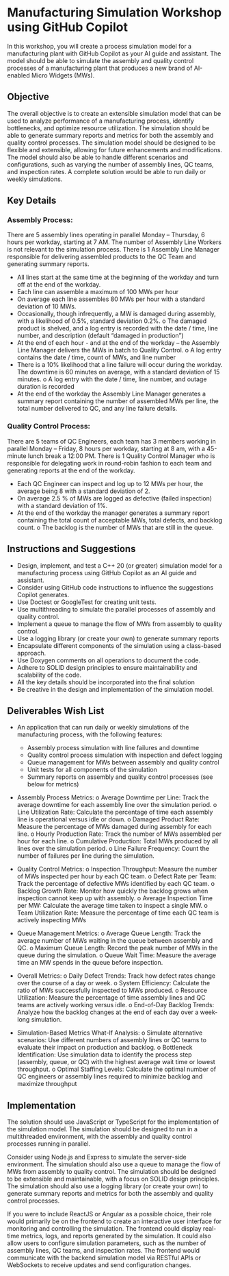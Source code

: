 # Manufacturing Simulation Workshop using GitHub Copilot

In this workshop, you will create a process simulation model for a manufacturing plant with GitHub Copilot as your AI guide and assistant. The model should be able to simulate the assembly and quality control processes of a manufacturing plant that produces a new brand of AI-enabled Micro Widgets (MWs). 

## Objective

The overall objective is to create an extensible simulation model that can be used to analyze performance of a manufacturing process, identify bottlenecks, and optimize resource utilization. The simulation should be able to generate summary reports and metrics for both the assembly and quality control processes. The simulation model should be designed to be flexible and extensible, allowing for future enhancements and modifications. The model should also be able to handle different scenarios and configurations, such as varying the number of assembly lines, QC teams, and inspection rates.
A complete solution would be able to run daily or weekly simulations.

## Key Details

### Assembly Process:
There are 5 assembly lines operating in parallel Monday – Thursday, 6 hours per workday, starting at 7 AM.  The number of Assembly Line Workers is not relevant to the simulation process. There is 1 Assembly Line Manager responsible for delivering assembled products to the QC Team and generating summary reports. 
-	All lines start at the same time at the beginning of the workday and turn off at the end of the workday.
-	Each line can assemble a maximum of 100 MWs per hour
-	On average each line assembles 80 MWs per hour with a standard deviation of 10 MWs. 
-	Occasionally, though infrequently, a MW is damaged during assembly, with a likelihood of 0.5%, standard deviation 0.2%. 
o		The damaged product is shelved, and a log entry is recorded with the date / time, line number, and description (default “damaged in production”)
-	At the end of each hour - and at the end of the workday – the Assembly Line Manager delivers the MWs in batch to Quality Control.
o		A log entry contains the date / time, count of MWs, and line number
-	There is a 10% likelihood that a line failure will occur during the workday. The downtime is 60 minutes on average, with a standard deviation of 15 minutes.
o		A log entry with the date / time, line number, and outage duration is recorded
-	At the end of the workday the Assembly Line Manager generates a summary report containing the number of assembled MWs per line, the total number delivered to QC, and any line failure details.

### Quality Control Process:
There are 5 teams of QC Engineers, each team has 3 members working in parallel Monday – Friday, 8 hours per workday, starting at 8 am, with a 45-minute lunch break a 12:00 PM. There is 1 Quality Control Manager who is responsible for delegating work in round-robin fashion to each team and generating reports at the end of the workday.
-	Each QC Engineer can inspect and log up to 12 MWs per hour, the average being 8 with a standard deviation of 2.
-	On average 2.5 % of MWs are logged as defective (failed inspection) with a standard deviation of 1%.
-	At the end of the workday the manager generates a summary report containing the total count of acceptable MWs, total defects, and backlog count.
o		The backlog is the number of MWs that are still in the queue.

## Instructions and Suggestions
-	Design, implement, and test a C++ 20 (or greater) simulation model for a manufacturing process using GitHub Copilot as an AI guide and assistant.
-	Consider using GitHub code instructions to influence the suggestions Copilot generates.
-	Use Doctest or GoogleTest for creating unit tests.
-	Use multithreading to simulate the parallel processes of assembly and quality control.
-	Implement a queue to manage the flow of MWs from assembly to quality control.
-	Use a logging library (or create your own) to generate summary reports 
-	Encapsulate different components of the simulation using a class-based approach.
-	Use Doxygen comments on all operations to document the code.
-	Adhere to SOLID design principles to ensure maintainability and scalability of the code.
-	All the key details should be incorporated into the final solution
-	Be creative in the design and implementation of the simulation model.

## Deliverables Wish List

-	An application that can run daily or weekly simulations of the manufacturing process, with the following features:
    -	Assembly process simulation with line failures and downtime
    -	Quality control process simulation with inspection and defect logging
    -	Queue management for MWs between assembly and quality control
    -	Unit tests for all components of the simulation
    -	Summary reports on assembly and quality control processes (see below for metrics)

-	Assembly Process Metrics:
o		Average Downtime per Line: Track the average downtime for each assembly line over the simulation period.
o		Line Utilization Rate: Calculate the percentage of time each assembly line is operational versus idle or down.
o		Damaged Product Rate: Measure the percentage of MWs damaged during assembly for each line.
o		Hourly Production Rate: Track the number of MWs assembled per hour for each line.
o		Cumulative Production: Total MWs produced by all lines over the simulation period.
o		Line Failure Frequency: Count the number of failures per line during the simulation.

-	Quality Control Metrics:
o		Inspection Throughput: Measure the number of MWs inspected per hour by each QC team.
o		Defect Rate per Team: Track the percentage of defective MWs identified by each QC team.
o		Backlog Growth Rate: Monitor how quickly the backlog grows when inspection cannot keep up with assembly.
o		Average Inspection Time per MW: Calculate the average time taken to inspect a single MW.
o		Team Utilization Rate: Measure the percentage of time each QC team is actively inspecting MWs

-	Queue Management Metrics:
o		Average Queue Length: Track the average number of MWs waiting in the queue between assembly and QC.
o		Maximum Queue Length: Record the peak number of MWs in the queue during the simulation.
o		Queue Wait Time: Measure the average time an MW spends in the queue before inspection.

-	Overall Metrics:
o		Daily Defect Trends: Track how defect rates change over the course of a day or week.
o		System Efficiency: Calculate the ratio of MWs successfully inspected to MWs produced.
o		Resource Utilization: Measure the percentage of time assembly lines and QC teams are actively working versus idle.
o		End-of-Day Backlog Trends: Analyze how the backlog changes at the end of each day over a week-long simulation.

-	Simulation-Based Metrics What-If Analysis:
o		Simulate alternative scenarios: Use different numbers of assembly lines or QC teams to evaluate their impact on production and backlog.
o		Bottleneck Identification: Use simulation data to identify the process step (assembly, queue, or QC) with the highest average wait time or lowest throughput.
o		Optimal Staffing Levels: Calculate the optimal number of QC engineers or assembly lines required to minimize backlog and maximize throughput

## Implementation 

The solution should use JavaScript or TypeScript for the implementation of the simulation model. The simulation should be designed to run in a multithreaded environment, with the assembly and quality control processes running in parallel. 

Consider using Node.js and Express to simulate the server-side environment. The simulation should also use a queue to manage the flow of MWs from assembly to quality control. The simulation should be designed to be extensible and maintainable, with a focus on SOLID design principles. The simulation should also use a logging library (or create your own) to generate summary reports and metrics for both the assembly and quality control processes.

If you were to include ReactJS or Angular as a possible choice, their role would primarily be on the frontend to create an interactive user interface for monitoring and controlling the simulation. The frontend could display real-time metrics, logs, and reports generated by the simulation. It could also allow users to configure simulation parameters, such as the number of assembly lines, QC teams, and inspection rates. The frontend would communicate with the backend simulation model via RESTful APIs or WebSockets to receive updates and send configuration changes.
